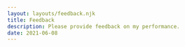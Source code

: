 ```yaml
---
layout: layouts/feedback.njk
title: Feedback
description: Please provide feedback on my performance.
date: 2021-06-08
---
```

